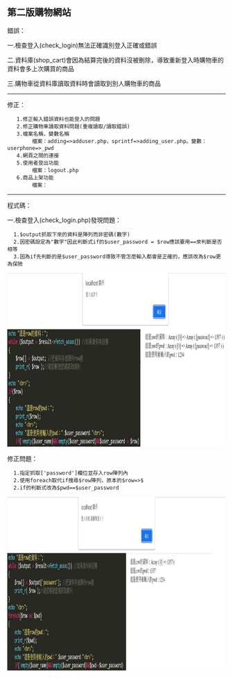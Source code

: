 第二版購物網站
-----------------------------------------------------------------------------------------------------
錯誤：

一.檢查登入(check_login)無法正確識別登入正確或錯誤

二.資料庫(shop_cart)會因為結算完後的資料沒被刪除，導致重新登入時購物車的資料會多上次購買的商品

三.購物車從資料庫讀取資料時會讀取到別人購物車的商品

-----------------------------------------------------------------------------------------------------
修正：      
        
       1.修正輸入錯誤資料也能登入的問題
       2.修正購物車讀取資料問題(重複讀取/讀取錯誤)
       3.檔案名稱，變數名稱
            檔案：adding=>adduser.php，sprintf=>adding_user.php。變數：userphone=>_pwd
       4.網頁之間的連接
       5.使用者登出功能
            檔案：logout.php
       6.商品上架功能
            檔案：

-----------------------------------------------------------------------------------------------------
程式碼：

一.檢查登入(check_login.php)發現問題：

      1.$output抓取下來的資料是陣列而非密碼(數字)
      2.因密碼設定為"數字"因此判斷式if的$user_password = $row應該要用==來判斷是否相等
      3.因為if先判斷的是$user_password導致不管怎麼輸入都會是正確的，應該改為$row更為保險
      
<img src="https://github.com/tank11110/young/blob/master/%E5%9C%96%E7%89%87/pwd_error.jpg" height='400' weight='600'>

修正問題：
     
      1.指定抓取['password']欄位並存入row陣列內
      2.使用foreach取代if搜尋$row陣列，原本的$row=>$
      2.if的判斷式改為$pwd==$user_password

<img src="https://github.com/tank11110/young/blob/master/%E5%9C%96%E7%89%87/pwd_correct.jpg" height='400' weight='600'>

      
